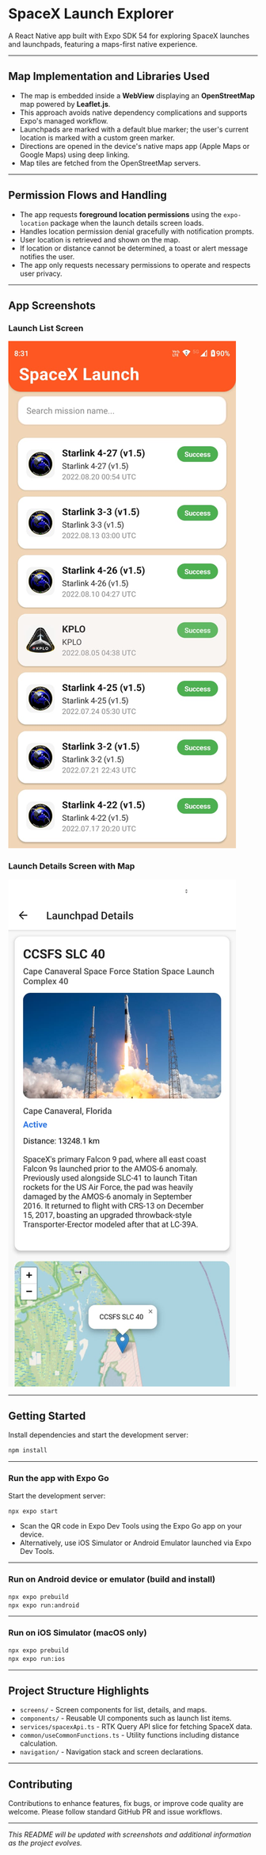 # SpaceX Launch Explorer

A React Native app built with Expo SDK 54 for exploring SpaceX launches and launchpads, featuring a maps-first native experience.

---

## Map Implementation and Libraries Used

- The map is embedded inside a **WebView** displaying an **OpenStreetMap** map powered by **Leaflet.js**.
- This approach avoids native dependency complications and supports Expo's managed workflow.
- Launchpads are marked with a default blue marker; the user's current location is marked with a custom green marker.
- Directions are opened in the device's native maps app (Apple Maps or Google Maps) using deep linking.
- Map tiles are fetched from the OpenStreetMap servers.

---

## Permission Flows and Handling

- The app requests **foreground location permissions** using the `expo-location` package when the launch details screen loads.
- Handles location permission denial gracefully with notification prompts.
- User location is retrieved and shown on the map.
- If location or distance cannot be determined, a toast or alert message notifies the user.
- The app only requests necessary permissions to operate and respects user privacy.

---

## App Screenshots

### Launch List Screen
![Launch List Screen](./assets/screenshots/spacex1.jpg)

### Launch Details Screen with Map
![Launch Details Screen](./assets/screenshots/spacex2.jpg)

---

## Getting Started

Install dependencies and start the development server:

```bash
npm install
```

---

### Run the app with Expo Go

Start the development server:

```bash
npx expo start
```

- Scan the QR code in Expo Dev Tools using the Expo Go app on your device.
- Alternatively, use iOS Simulator or Android Emulator launched via Expo Dev Tools.

---

### Run on Android device or emulator (build and install)

```bash
npx expo prebuild
npx expo run:android
```

---

### Run on iOS Simulator (macOS only)

```bash
npx expo prebuild
npx expo run:ios
```

---

## Project Structure Highlights

- `screens/` - Screen components for list, details, and maps.
- `components/` - Reusable UI components such as launch list items.
- `services/spacexApi.ts` - RTK Query API slice for fetching SpaceX data.
- `common/useCommonFunctions.ts` - Utility functions including distance calculation.
- `navigation/` - Navigation stack and screen declarations.

---

## Contributing

Contributions to enhance features, fix bugs, or improve code quality are welcome. Please follow standard GitHub PR and issue workflows.

---

*This README will be updated with screenshots and additional information as the project evolves.*
